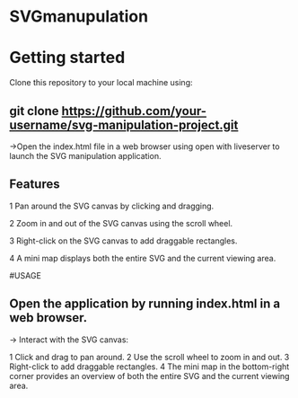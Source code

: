 # SVGmanupulation
# Getting started
Clone this repository to your local machine using:
## git clone https://github.com/your-username/svg-manipulation-project.git
->Open the index.html file in a web browser using open with liveserver to launch the SVG manipulation application.
## Features
1 Pan around the SVG canvas by clicking and dragging.

2 Zoom in and out of the SVG canvas using the scroll wheel.

3 Right-click on the SVG canvas to add draggable rectangles.

4 A mini map displays both the entire SVG and the current viewing area.

#USAGE
## Open the application by running index.html in a web browser.

-> Interact with the SVG canvas:

 1 Click and drag to pan around. 
 2 Use the scroll wheel to zoom in and out.
 3 Right-click to add draggable rectangles.
 4 The mini map in the bottom-right corner provides an overview of both the entire SVG and the current viewing area.
